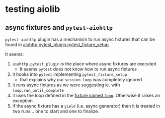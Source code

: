 # testing aiolib

## async fixtures and ``pytest-aiohttp``

``pytest-aiohttp`` plugin has a mechanism to run async fixtures that can be found in
 [aiohttp.pytest_plugin.pytest_fixture_setup](https://github.com/aio-libs/aiohttp/blob/master/aiohttp/pytest_plugin.py#L56)


It seems:

1. ``aiohttp.pytest_plugin`` is the place where async fixtures are executed
   -  It seems ``pytest`` does not know how to run async fixtures
1. it hooks into ``pytest`` implementing ``pytest_fixture_setup``
   - that explains why our ``session_loop`` was completely ignored
1. it runs async fixtures as we were suggesting ie. with ``loop.run_until_complete``
1. it uses the loop defined in the [fixture named ``loop``](https://github.com/aio-libs/aiohttp/blob/master/aiohttp/pytest_plugin.py#L92). Otherwise it raises an exception
1. if the async fixture has a ``yield`` (i.e. async generator) then it is treated in two runs .. one to start and one to finalize.

